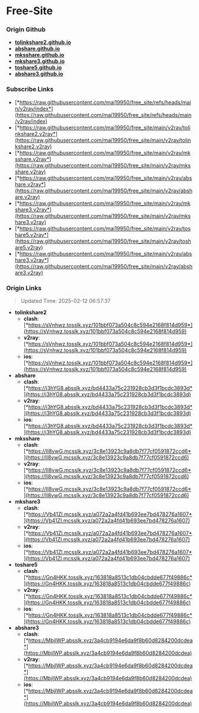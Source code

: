 # Free-Site

### Origin Github

- [**tolinkshare2.github.io**](https://github.com/tolinkshare2/tolinkshare2.github.io)
- [**abshare.github.io**](https://github.com/abshare/abshare.github.io)
- [**mksshare.github.io**](https://github.com/mksshare/mksshare.github.io)
- [**mkshare3.github.io**](https://github.com/mkshare3/mkshare3.github.io)
- [**toshare5.github.io**](https://github.com/toshare5/toshare5.github.io)
- [**abshare3.github.io**](https://github.com/abshare3/abshare3.github.io)

### Subscribe Links

- [*https://raw.githubusercontent.com/mai19950/free_site/refs/heads/main/v2ray/index*](https://raw.githubusercontent.com/mai19950/free_site/refs/heads/main/v2ray/index)
- [*https://raw.githubusercontent.com/mai19950/free_site/main/v2ray/tolinkshare2.v2ray*](https://raw.githubusercontent.com/mai19950/free_site/main/v2ray/tolinkshare2.v2ray)
- [*https://raw.githubusercontent.com/mai19950/free_site/main/v2ray/mksshare.v2ray*](https://raw.githubusercontent.com/mai19950/free_site/main/v2ray/mksshare.v2ray)
- [*https://raw.githubusercontent.com/mai19950/free_site/main/v2ray/abshare.v2ray*](https://raw.githubusercontent.com/mai19950/free_site/main/v2ray/abshare.v2ray)
- [*https://raw.githubusercontent.com/mai19950/free_site/main/v2ray/mkshare3.v2ray*](https://raw.githubusercontent.com/mai19950/free_site/main/v2ray/mkshare3.v2ray)
- [*https://raw.githubusercontent.com/mai19950/free_site/main/v2ray/toshare5.v2ray*](https://raw.githubusercontent.com/mai19950/free_site/main/v2ray/toshare5.v2ray)
- [*https://raw.githubusercontent.com/mai19950/free_site/main/v2ray/abshare3.v2ray*](https://raw.githubusercontent.com/mai19950/free_site/main/v2ray/abshare3.v2ray)

### Origin Links

> Updated Time: 2025-02-12 06:57:37

- **tolinkshare2**
  - **clash**: [*https://sVnhwz.tosslk.xyz/101bbf073a504c8c594e2168f814d959*](https://sVnhwz.tosslk.xyz/101bbf073a504c8c594e2168f814d959)
  - **v2ray**: [*https://sVnhwz.tosslk.xyz/101bbf073a504c8c594e2168f814d959*](https://sVnhwz.tosslk.xyz/101bbf073a504c8c594e2168f814d959)
  - **ios**: [*https://sVnhwz.tosslk.xyz/101bbf073a504c8c594e2168f814d959*](https://sVnhwz.tosslk.xyz/101bbf073a504c8c594e2168f814d959)
- **abshare**
  - **clash**: [*https://i3hYG8.absslk.xyz/bd4433a75c231928cb3d3f1bcdc3893d*](https://i3hYG8.absslk.xyz/bd4433a75c231928cb3d3f1bcdc3893d)
  - **v2ray**: [*https://i3hYG8.absslk.xyz/bd4433a75c231928cb3d3f1bcdc3893d*](https://i3hYG8.absslk.xyz/bd4433a75c231928cb3d3f1bcdc3893d)
  - **ios**: [*https://i3hYG8.absslk.xyz/bd4433a75c231928cb3d3f1bcdc3893d*](https://i3hYG8.absslk.xyz/bd4433a75c231928cb3d3f1bcdc3893d)
- **mksshare**
  - **clash**: [*https://Il8vwG.mcsslk.xyz/3c8e13923c9a8db7f77cf0591872ccd6*](https://Il8vwG.mcsslk.xyz/3c8e13923c9a8db7f77cf0591872ccd6)
  - **v2ray**: [*https://Il8vwG.mcsslk.xyz/3c8e13923c9a8db7f77cf0591872ccd6*](https://Il8vwG.mcsslk.xyz/3c8e13923c9a8db7f77cf0591872ccd6)
  - **ios**: [*https://Il8vwG.mcsslk.xyz/3c8e13923c9a8db7f77cf0591872ccd6*](https://Il8vwG.mcsslk.xyz/3c8e13923c9a8db7f77cf0591872ccd6)
- **mkshare3**
  - **clash**: [*https://Vb41Zl.mcsslk.xyz/a072a2a4fd41b693ee7bd478276a1607*](https://Vb41Zl.mcsslk.xyz/a072a2a4fd41b693ee7bd478276a1607)
  - **v2ray**: [*https://Vb41Zl.mcsslk.xyz/a072a2a4fd41b693ee7bd478276a1607*](https://Vb41Zl.mcsslk.xyz/a072a2a4fd41b693ee7bd478276a1607)
  - **ios**: [*https://Vb41Zl.mcsslk.xyz/a072a2a4fd41b693ee7bd478276a1607*](https://Vb41Zl.mcsslk.xyz/a072a2a4fd41b693ee7bd478276a1607)
- **toshare5**
  - **clash**: [*https://Gn4HKK.tosslk.xyz/163818a8513c1db04cbdde677f49886c*](https://Gn4HKK.tosslk.xyz/163818a8513c1db04cbdde677f49886c)
  - **v2ray**: [*https://Gn4HKK.tosslk.xyz/163818a8513c1db04cbdde677f49886c*](https://Gn4HKK.tosslk.xyz/163818a8513c1db04cbdde677f49886c)
  - **ios**: [*https://Gn4HKK.tosslk.xyz/163818a8513c1db04cbdde677f49886c*](https://Gn4HKK.tosslk.xyz/163818a8513c1db04cbdde677f49886c)
- **abshare3**
  - **clash**: [*https://MbjIWP.absslk.xyz/3a4cb9194e6da9f8b60d8284200dcdea*](https://MbjIWP.absslk.xyz/3a4cb9194e6da9f8b60d8284200dcdea)
  - **v2ray**: [*https://MbjIWP.absslk.xyz/3a4cb9194e6da9f8b60d8284200dcdea*](https://MbjIWP.absslk.xyz/3a4cb9194e6da9f8b60d8284200dcdea)
  - **ios**: [*https://MbjIWP.absslk.xyz/3a4cb9194e6da9f8b60d8284200dcdea*](https://MbjIWP.absslk.xyz/3a4cb9194e6da9f8b60d8284200dcdea)
